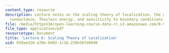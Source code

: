 ```yaml
---
content_type: resource
description: Lecture notes on the scaling theory of localization, the notion of dimensionless
  conductance, Thouless energy, and sensitivity to boundary conditions.
file: /media/https%3A/open-learning-course-data-rc.s3.amazonaws.com/8-512-theory-of-solids-ii-spring-2009/039ae328a78eb6921c16239e587e69d0_MIT8_512s09_lec06.pdf
file_type: application/pdf
resourcetype: Document
title: 'Lecture 6: Scaling Theory of Localization'
uid: 039ae328-a78e-b692-1c16-239e587e69d0
---
```

